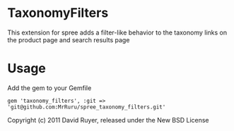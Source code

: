 TaxonomyFilters
===============

This extension for spree adds a filter-like behavior to the taxonomy links on the product page and search results page

Usage
=======

Add the gem to your Gemfile

    gem 'taxonomy_filters', :git => 'git@github.com:MrRuru/spree_taxonomy_filters.git'
    

Copyright (c) 2011 David Ruyer, released under the New BSD License

